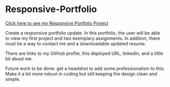 # Responsive-Portfolio

<a href="https://pennyquirino.github.io/Responsive-Portfolio/index.html">Click here to see my Responsive Portfolio Project</a>

Create a responsive portfolio update. In this portfolio, the user will be able to view my first project and two exemplary assignments. 
In addition, there must be a way to contact me and a downloadable updated resume. 

There are links to my GitHub profile, this deployed URL, linkedIn, and a little bit about me.


Future work to be done: get a headshot to add some professionalism to this. Make it a bit more robust in coding but still keeping the design clean and simple. 
